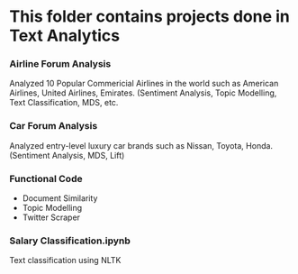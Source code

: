 # This folder contains projects done in Text Analytics


### Airline Forum Analysis 
Analyzed 10 Popular Commericial Airlines in the world such as American Airlines, United Airlines, Emirates. (Sentiment Analysis, Topic Modelling, Text Classification, MDS, etc.

### Car Forum Analysis
Analyzed entry-level luxury car brands such as Nissan, Toyota, Honda. (Sentiment Analysis, MDS, Lift)


### Functional Code
- Document Similarity
- Topic Modelling
- Twitter Scraper


### Salary Classification.ipynb
Text classification using NLTK
